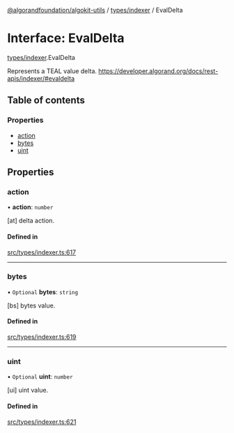 [@algorandfoundation/algokit-utils](../index.md) / [types/indexer](../modules/types_indexer.md) / EvalDelta

# Interface: EvalDelta

[types/indexer](../modules/types_indexer.md).EvalDelta

Represents a TEAL value delta. https://developer.algorand.org/docs/rest-apis/indexer/#evaldelta

## Table of contents

### Properties

- [action](types_indexer.EvalDelta.md#action)
- [bytes](types_indexer.EvalDelta.md#bytes)
- [uint](types_indexer.EvalDelta.md#uint)

## Properties

### action

• **action**: `number`

[at] delta action.

#### Defined in

[src/types/indexer.ts:617](https://github.com/algorandfoundation/algokit-utils-ts/blob/main/src/types/indexer.ts#L617)

___

### bytes

• `Optional` **bytes**: `string`

[bs] bytes value.

#### Defined in

[src/types/indexer.ts:619](https://github.com/algorandfoundation/algokit-utils-ts/blob/main/src/types/indexer.ts#L619)

___

### uint

• `Optional` **uint**: `number`

[ui] uint value.

#### Defined in

[src/types/indexer.ts:621](https://github.com/algorandfoundation/algokit-utils-ts/blob/main/src/types/indexer.ts#L621)
